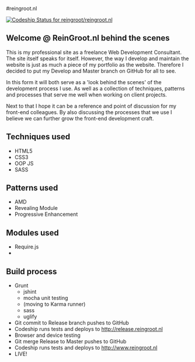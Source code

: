 #reingroot.nl

[ ![Codeship Status for reingroot/reingroot.nl](https://www.codeship.io/projects/cc7e7bb0-f173-0131-4a7b-3a92238427f2/status)](https://www.codeship.io/projects/27602)

## Welcome @ ReinGroot.nl behind the scenes
This is my professional site as a freelance Web Development Consultant. The site itself speaks for itself.
However, the way I develop and maintain the website is just as much a piece of my portfolio as the website.
Therefore I decided to put my Develop and Master branch on GitHub for all to see.

In this form it will both serve as a 'look behind the scenes' of the development process I use. As well as a collection
of techniques, patterns and processes that serve me well when working on client projects.

Next to that I hope it can be a reference and point of discussion for my front-end colleagues. By also discussing the processes
that we use I believe we can further grow the front-end development craft.

## Techniques used
* HTML5
* CSS3
* OOP JS
* SASS

## Patterns used
* AMD
* Revealing Module
* Progressive Enhancement

## Modules used
* Require.js
* 

## Build process
* Grunt
  * jshint
  * mocha unit testing
  * (moving to Karma runner)
  * sass
  * uglify
* Git commit to Release branch pushes to GitHub
* Codeship runs tests and deploys to http://release.reingroot.nl
* Browser and device testing
* Git merge Release to Master pushes to GitHub
* Codeship runs tests and deploys to http://www.reingroot.nl
* LIVE!